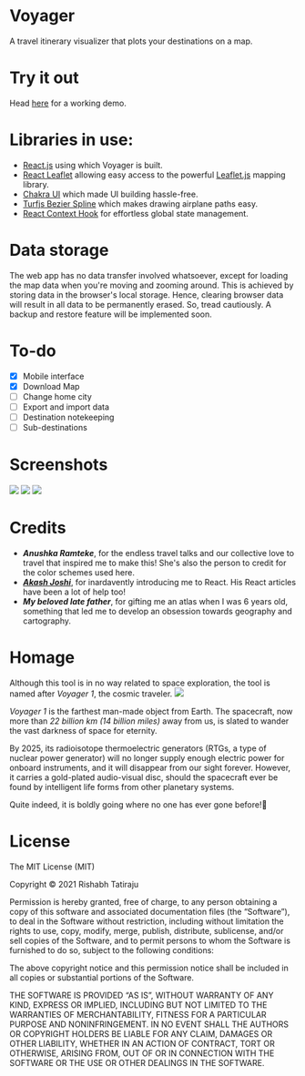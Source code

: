 # Voyager
A travel itinerary visualizer that plots your destinations on a map.

# Try it out
Head [here](https://tatirajurishabh.github.io/voyager/) for a working demo.

# Libraries in use:
- [React.js](https://github.com/facebook/react) using which Voyager is built.
- [React Leaflet](https://github.com/PaulLeCam/react-leaflet) allowing easy access to the powerful [Leaflet.js](https://github.com/Leaflet/Leaflet) mapping library.
- [Chakra UI](https://github.com/chakra-ui/chakra-ui) which made UI building hassle-free.
- [Turfjs Bezier Spline](https://github.com/Turfjs/turf) which makes drawing airplane paths easy.
- [React Context Hook](https://github.com/Spyna/react-context-hook) for effortless global state management.

# Data storage
The web app has no data transfer involved whatsoever, except for loading the map data when you're moving and zooming around. This is achieved by storing data in the browser's local storage. Hence, clearing browser data will result in all data to be permanently erased. So, tread cautiously. A backup and restore feature will be implemented soon.

# To-do
- [x] Mobile interface
- [x] Download Map
- [ ] Change home city
- [ ] Export and import data
- [ ] Destination notekeeping
- [ ] Sub-destinations

# Screenshots
![](https://i.postimg.cc/rpfs0DNK/voyager1.png)
![](https://i.postimg.cc/Y9VSRTV7/voyager2.png)
![](https://i.postimg.cc/yWC84csr/voyager3.png)

# Credits
- ***Anushka Ramteke***, for the endless travel talks and our collective love to travel that inspired me to make this! She's also the person to credit for the color schemes used here.
- ***[Akash Joshi](https://github.com/akash-joshi)***, for inardavently  introducing me to React. His React articles have been a lot of help too!
- ***My beloved late father***, for gifting me an atlas when I was 6 years old, something that led me to develop an obsession towards geography and cartography.

# Homage
Although this tool is in no way related to space exploration, the tool is named after *Voyager 1*, the cosmic traveler.
![](https://upload.wikimedia.org/wikipedia/commons/thumb/6/60/Voyager_spacecraft_model.png/320px-Voyager_spacecraft_model.png)

*Voyager 1* is the farthest man-made object from Earth. The spacecraft, now more than *22 billion km (14 billion miles)* away from us, is slated to wander the vast darkness of space for eternity. 

By 2025, its radioisotope thermoelectric generators (RTGs, a type of nuclear power generator) will no longer supply enough electric power for onboard instruments, and it will disappear from our sight forever. However, it carries a gold-plated audio-visual disc, should the spacecraft ever be found by intelligent life forms from other planetary systems. 

Quite indeed, it is boldly going where no one has ever gone before!🖖

# License
The MIT License (MIT)
  
Copyright © 2021 Rishabh Tatiraju

Permission is hereby granted, free of charge, to any person obtaining a copy of this software and associated documentation files (the “Software”), to deal in the Software without restriction, including without limitation the rights to use, copy, modify, merge, publish, distribute, sublicense, and/or sell copies of the Software, and to permit persons to whom the Software is furnished to do so, subject to the following conditions:

The above copyright notice and this permission notice shall be included in all copies or substantial portions of the Software.

THE SOFTWARE IS PROVIDED “AS IS”, WITHOUT WARRANTY OF ANY KIND, EXPRESS OR IMPLIED, INCLUDING BUT NOT LIMITED TO THE WARRANTIES OF MERCHANTABILITY, FITNESS FOR A PARTICULAR PURPOSE AND NONINFRINGEMENT. IN NO EVENT SHALL THE AUTHORS OR COPYRIGHT HOLDERS BE LIABLE FOR ANY CLAIM, DAMAGES OR OTHER LIABILITY, WHETHER IN AN ACTION OF CONTRACT, TORT OR OTHERWISE, ARISING FROM, OUT OF OR IN CONNECTION WITH THE SOFTWARE OR THE USE OR OTHER DEALINGS IN THE SOFTWARE.
